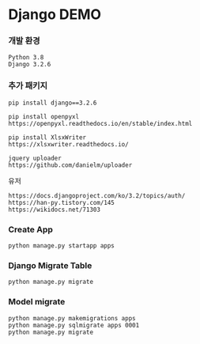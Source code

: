 # Django DEMO

### 개발 환경
```
Python 3.8
Django 3.2.6
```

### 추가 패키지
```
pip install django==3.2.6

pip install openpyxl
https://openpyxl.readthedocs.io/en/stable/index.html

pip install XlsxWriter
https://xlsxwriter.readthedocs.io/

jquery uploader
https://github.com/danielm/uploader
```

유저 
```
https://docs.djangoproject.com/ko/3.2/topics/auth/
https://han-py.tistory.com/145
https://wikidocs.net/71303
```

### Create App 
```shell script
python manage.py startapp apps
```

### Django Migrate Table
```shell script
python manage.py migrate
```

### Model migrate
```shell script
python manage.py makemigrations apps
python manage.py sqlmigrate apps 0001
python manage.py migrate
```